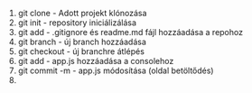 1. git clone - Adott projekt klónozása
2. git init - repository iniciálizálása
3. git add - .gitignore és readme.md fájl hozzáadása a repohoz
4. git branch - új branch hozzáadása
5. git checkout - új branchre átlépés
6. git add - app.js hozzáadása a consolehoz
7. git commit -m - app.js módosítása (oldal betöltődés)
8.